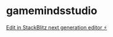 # gamemindsstudio

[Edit in StackBlitz next generation editor ⚡️](https://stackblitz.com/~/github.com/bansalgourav0987/gamemindsstudio)